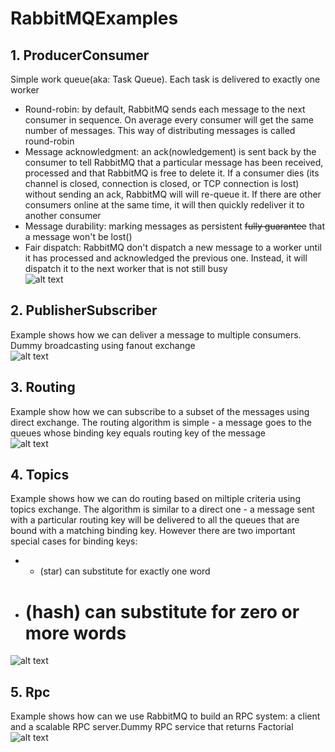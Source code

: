# RabbitMQExamples

## 1. ProducerConsumer
Simple work queue(aka: Task Queue). Each task is delivered to exactly one worker <br />
- Round-robin: by default, RabbitMQ sends each message to the next consumer in sequence. On average every consumer will get the same number of messages. This way of distributing messages is called round-robin <br />
- Message acknowledgment: an ack(nowledgement) is sent back by the consumer to tell RabbitMQ that a particular message has been received, processed and that RabbitMQ is free to delete it. If a consumer dies (its channel is closed, connection is closed, or TCP connection is lost) without sending an ack, RabbitMQ will will re-queue it. If there are other consumers online at the same time, it will then quickly redeliver it to another consumer<br />
- Message durability: marking messages as persistent ~~fully guarantee~~ that a message won't be lost()<br />
- Fair dispatch: RabbitMQ don't dispatch a new message to a worker until it has processed and acknowledged the previous one. Instead, it will dispatch it to the next worker that is not still busy<br />
![alt text](https://github.com/spacedema/RabbitMQExamples/blob/master/ProducerConsumer/consumerProducer.png)

## 2. PublisherSubscriber
Example shows how we can deliver a message to multiple consumers. Dummy broadcasting using fanout exchange<br />
![alt text](https://github.com/spacedema/RabbitMQExamples/blob/master/PublisherSubscriber/fanout.png)

## 3. Routing
Example show how we can subscribe to a subset of the messages using direct exchange. The routing algorithm is simple - a message goes to the queues whose binding key equals routing key of the message<br />
![alt text](https://github.com/spacedema/RabbitMQExamples/blob/master/Routing/directExchange.png)

## 4. Topics
Example shows how we can do routing based on miltiple criteria using topics exchange. The algorithm is similar to a direct one - a message sent with a particular routing key will be delivered to all the queues that are bound with a matching binding key. However there are two important special cases for binding keys:<br />
* * (star) can substitute for exactly one word<br />
* # (hash) can substitute for zero or more words<br />
![alt text](https://github.com/spacedema/RabbitMQExamples/blob/master/Topics/topicExchange.png)

## 5. Rpc
Example shows how can we use RabbitMQ to build an RPC system: a client and a scalable RPC server.Dummy RPC service that returns Factorial<br />
![alt text](https://github.com/spacedema/RabbitMQExamples/blob/master/Rpc/rpc.png)
